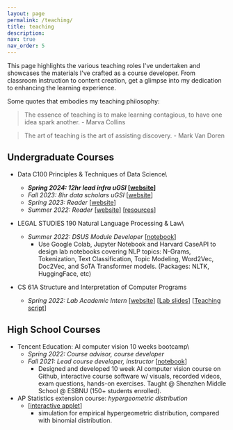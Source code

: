```yaml
---
layout: page
permalink: /teaching/
title: teaching
description:
nav: true
nav_order: 5
---
```

This page highlights the various teaching roles I've undertaken and showcases the materials I've crafted as a course developer. From classroom instruction to content creation, get a glimpse into my dedication to enhancing the learning experience.

Some quotes that embodies my teaching philosophy:
> The essence of teaching is to make learning contagious, to have one idea spark another. - Marva Collins

> The art of teaching is the art of assisting discovery. - Mark Van Doren

## Undergraduate Courses

- Data C100 Principles & Techniques of Data Science\
  - **_Spring 2024: 12hr lead infra uGSI_ [[website](https://ds100.org/sp24/)]**
  - _Fall 2023: 8hr data scholars uGSI_ [[website](https://ds100.org/fa23/)]
  - _Spring 2023: Reader_ [[website](https://ds100.org/sp23/)]
  - _Summer 2022: Reader_ [[website](https://ds100.org/su22/)] [[resources](https://charlieji.notion.site/Fa-2023-Data-100-Charlie-Ji-s-discussion-resource-0ff93f3142f24e9fa6931f74f80af5d4?pvs=4)]

- LEGAL STUDIES 190 Natural Language Processing & Law\
  - _Summer 2022: DSUS Module Developer_ [[notebook](https://github.com/ds-modules/LEGAL-190-FA22)]
    - Use Google Colab, Jupyter Notebook and Harvard CaseAPI to design lab notebooks covering NLP topics: N-Grams, Tokenization, Text Classification, Topic Modeling, Word2Vec, Doc2Vec, and SoTA Transformer models. (Packages: NLTK, HuggingFace, etc)
- CS 61A Structure and Interpretation of Computer Programs
  - _Spring 2022: Lab Academic Intern_ [[website](https://inst.eecs.berkeley.edu/~cs61a/sp22/)] [[Lab slides](https://docs.google.com/presentation/d/1rNJV6QYwOu3f39V4Bem_cY-zxDwwVSBkeVtvSEdBbnQ/edit#slide=id.p)] [[Teaching script](https://bold-tortellini-108.notion.site/CS-61A-lab-notes-40c71407e804464387c2a23e78d74b95)]

## High School Courses
- Tencent Education: AI computer vision 10 weeks bootcamp\
  - _Spring 2022: Course advisor, course developer_
  - _Fall 2021: Lead course developer, instructor_ [[notebook](https://github.com/CharlieJCJ/Tencent-Spark-Program-Tutorial)]
    - Designed and developed 10 week AI computer vision course on Github, interactive course software w/ visuals, recorded videos, exam questions, hands-on exercises. Taught @ Shenzhen Middle School @ ESBNU (150+ students enrolled).
- AP Statistics extension course: _hypergeometric distribution_
  - [[interactive applet](https://github.com/CharlieJCJ/R_hypergeometric_distribution_simulation)]
    - simulation for empirical hypergeometric distribution, compared with binomial distribution.
